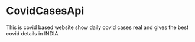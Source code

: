 # CovidCasesApi
This is covid based website show daily covid cases real and gives the best covid details in INDIA
